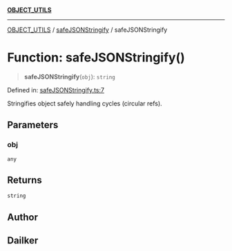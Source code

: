 [**OBJECT_UTILS**](../../README.md)

***

[OBJECT_UTILS](../../README.md) / [safeJSONStringify](../README.md) / safeJSONStringify

# Function: safeJSONStringify()

> **safeJSONStringify**(`obj`): `string`

Defined in: [safeJSONStringify.ts:7](https://github.com/dailker/everyutil/blob/fee6e9b8a6704ceb47f5b1ba754e0cca6cabc7c0/src/object/safeJSONStringify.ts#L7)

Stringifies object safely handling cycles (circular refs).

## Parameters

### obj

`any`

## Returns

`string`

## Author

## Dailker
